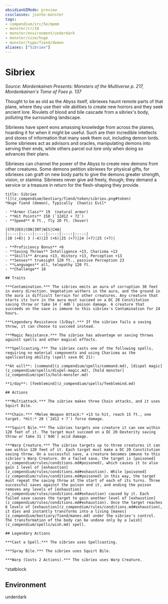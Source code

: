 ```yaml
---
obsidianUIMode: preview
cssclasses: json5e-monster
tags:
- compendium/src/5e/mpmm
- monster/cr/18
- monster/environment/underdark
- monster/size/huge
- monster/type/fiend/demon
aliases: ["Sibriex"]
---
```

# Sibriex
*Source: Mordenkainen Presents: Monsters of the Multiverse p. 217, Mordenkainen's Tome of Foes p. 137*  

Thought to be as old as the Abyss itself, sibriexes haunt remote parts of that plane, where they use their vile abilities to create new horrors and they seek ancient lore. Rivulets of blood and bile cascade from a sibriex's body, polluting the surrounding landscape.

Sibriexes have spent eons amassing knowledge from across the planes, hoarding it for when it might be useful. Such are their incredible intellects and stores of information that many seek them out, including demon lords. Some sibriexes act as advisors and oracles, manipulating demons into serving their ends, while others parcel out lore only when doing so advances their plans.

Sibriexes can channel the power of the Abyss to create new demons from other creatures. Some demons petition sibriexes for physical gifts, for sibriexes can graft on new body parts to give the demons greater strength, vision, or stamina. Sibriexes never give aid freely, though; they demand a service or a treasure in return for the flesh-shaping they provide.

```ad-statblock
title: Sibriex
![](z_compendium/bestiary/fiend/token/sibriex.png#token)
*Huge fiend (demon), Typically  Chaotic Evil*

- **Armor Class** 19  (natural armor)
- **Hit Points** 150 (`12d12 + 72`)
- **Speed** 0 ft., fly 20 ft. (hover)

|STR|DEX|CON|INT|WIS|CHA|
|:---:|:---:|:---:|:---:|:---:|:---:|
|10 (+0)| 3 (-4)|23 (+6)|25 (+7)|24 (+7)|25 (+7)|

- **Proficiency Bonus** +6
- **Saving Throws** Intelligence +13, Charisma +13
- **Skills** Arcana +13, History +13, Perception +13
- **Senses** truesight 120 ft., passive Perception 23
- **Languages** all, telepathy 120 ft.
- **Challenge** 18

## Traits

***Contamination.*** The sibriex emits an aura of corruption 30 feet in every direction. Vegetation withers in the aura, and the ground in the aura is difficult terrain for other creatures. Any creature that starts its turn in the aura must succeed on a DC 20 Constitution saving throw or take 14 (`4d6`) poison damage. A creature that succeeds on the save is immune to this sibriex's Contamination for 24 hours.

***Legendary Resistance (3/Day).*** If the sibriex fails a saving throw, it can choose to succeed instead.

***Magic Resistance.*** The sibriex has advantage on saving throws against spells and other magical effects.

***Spellcasting.*** The sibriex casts one of the following spells, requiring no material components and using Charisma as the spellcasting ability (spell save DC 21):

**At will**: [command](z_compendium/spells/command.md), [dispel magic](z_compendium/spells/dispel-magic.md), [hold monster](z_compendium/spells/hold-monster.md)

**1/day**: [feeblemind](z_compendium/spells/feeblemind.md)

## Actions

***Multiattack.*** The sibriex makes three Chain attacks, and it uses Squirt Bile.

***Chain.*** *Melee Weapon Attack:* +13 to hit, reach 15 ft., one target. *Hit:* 20 (`2d12 + 7`) force damage.

***Squirt Bile.*** The sibriex targets one creature it can see within 120 feet of it. The target must succeed on a DC 20 Dexterity saving throw or take 31 (`9d6`) acid damage.

***Warp Creature.*** The sibriex targets up to three creatures it can see within 120 feet of it. Each target must make a DC 20 Constitution saving throw. On a successful save, a creature becomes immune to this sibriex's Warp Creature. On a failed save, the target is [poisoned](z_compendium/rules/conditions.md#poisoned), which causes it to also gain 1 level of [exhaustion](z_compendium/rules/conditions.md#exhaustion). While [poisoned](z_compendium/rules/conditions.md#poisoned) in this way, the target must repeat the saving throw at the start of each of its turns. Three successful saves against the poison end it, and ending the poison removes any levels of [exhaustion](z_compendium/rules/conditions.md#exhaustion) caused by it. Each failed save causes the target to gain another level of [exhaustion](z_compendium/rules/conditions.md#exhaustion). Once the target reaches 6 levels of [exhaustion](z_compendium/rules/conditions.md#exhaustion), it dies and instantly transforms into a living [manes](z_compendium/bestiary/fiend/manes.md) under the sibriex's control. The transformation of the body can be undone only by a [wish](z_compendium/spells/wish.md) spell.

## Legendary Actions

***Cast a Spell.*** The sibriex uses Spellcasting.

***Spray Bile.*** The sibriex uses Squirt Bile.

***Warp (Costs 2 Actions).*** The sibriex uses Warp Creature.
```
^statblock

## Environment

underdark